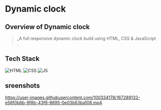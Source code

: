 
# Dynamic clock

## Overview of Dynamic clock

> _A full responsive dynamic clock build using HTML, CSS & JavaScript .



## Tech Stack


![HTML](https://img.shields.io/badge/html5%20-%23E34F26.svg?&style=for-the-badge&logo=html5&logoColor=white)
![CSS](https://img.shields.io/badge/css3%20-%231572B6.svg?&style=for-the-badge&logo=css3&logoColor=white)
![JS](https://img.shields.io/badge/javascript%20-%23323330.svg?&style=for-the-badge&logo=javascript&logoColor=%23F7DF1E)


##  sreenshots


https://user-images.githubusercontent.com/100334178/167289132-e56f0b6b-9f8b-43f9-8695-0e03b63ba108.mp4


